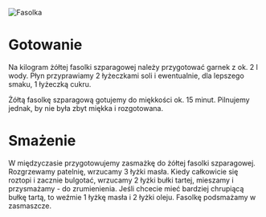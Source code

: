 ![Fasolka](https://i.ibb.co/ZRVSGyXK/gpt-image-1-ta-Fasolka-szpara.png)
# Gotowanie
Na kilogram żółtej fasolki szparagowej należy przygotować garnek z ok. 2 l wody. Płyn przyprawiamy 2 łyżeczkami soli i ewentualnie, dla lepszego smaku, 1 łyżeczką cukru.

Żółtą fasolkę szparagową gotujemy do miękkości ok. 15 minut. Pilnujemy jednak, by nie była zbyt miękka i rozgotowana.
# Smażenie
W międzyczasie przygotowujemy zasmażkę do żółtej fasolki szparagowej. Rozgrzewamy patelnię, wrzucamy  3 łyżki masła. Kiedy całkowicie się roztopi i zacznie bulgotać, wrzucamy 2 łyżki bułki tartej, mieszamy i przysmażamy - do zrumienienia. Jeśli chcecie mieć bardziej chrupiącą bułkę tartą, to weźmie 1 łyżkę masła i 2 łyżki oleju. Fasolkę podsmażamy w zasmaszcze.

